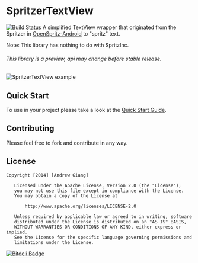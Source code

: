 SpritzerTextView
============

[![Build Status](https://travis-ci.org/andrewgiang/SpritzerTextView.png?branch=master)](https://travis-ci.org/andrewgiang/SpritzerTextView)
A simplified TextView wrapper that originated from the Spritzer in  [OpenSpritz-Android](https://github.com/OnlyInAmerica/OpenSpritz-Android) to "spritz" text.

Note: This library has nothing to do with SpritzInc.
###### This library is a preview, api may change before stable release.

![SpritzerTextView example](http://i.imgur.com/mkeViYY.gif)



Quick Start
------------
To use in your project please take a look at the [Quick Start Guide](https://github.com/andrewgiang/SpritzerTextView/blob/master/QUICKSTART.md).

Contributing
------------
Please feel free to fork and contribute in any way.


License
------------
```
Copyright [2014] [Andrew Giang]

   Licensed under the Apache License, Version 2.0 (the "License");
   you may not use this file except in compliance with the License.
   You may obtain a copy of the License at

       http://www.apache.org/licenses/LICENSE-2.0

   Unless required by applicable law or agreed to in writing, software
   distributed under the License is distributed on an "AS IS" BASIS,
   WITHOUT WARRANTIES OR CONDITIONS OF ANY KIND, either express or implied.
   See the License for the specific language governing permissions and
   limitations under the License.
```


[![Bitdeli Badge](https://d2weczhvl823v0.cloudfront.net/andrewgiang/spritzertextview/trend.png)](https://bitdeli.com/free "Bitdeli Badge")

